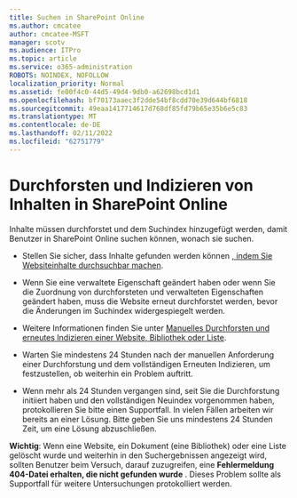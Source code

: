 ```yaml
---
title: Suchen in SharePoint Online
ms.author: cmcatee
author: cmcatee-MSFT
manager: scotv
ms.audience: ITPro
ms.topic: article
ms.service: o365-administration
ROBOTS: NOINDEX, NOFOLLOW
localization_priority: Normal
ms.assetid: fe00f4c0-44d5-49d4-9db0-a62698bcd1d1
ms.openlocfilehash: bf70173aaec3f2dde54bf8cdd70e39d644bf6818
ms.sourcegitcommit: 49eaa1417714617d768df85fd79b65e35b6e5c83
ms.translationtype: MT
ms.contentlocale: de-DE
ms.lasthandoff: 02/11/2022
ms.locfileid: "62751779"
---
```

# <a name="content-crawling-and-indexing-in-sharepoint-online"></a>Durchforsten und Indizieren von Inhalten in SharePoint Online

Inhalte müssen durchforstet und dem Suchindex hinzugefügt werden, damit Benutzer in SharePoint Online suchen können, wonach sie suchen.

- Stellen Sie sicher, dass Inhalte gefunden werden können [, indem Sie Websiteinhalte durchsuchbar machen](https://docs.microsoft.com/sharepoint/make-site-content-searchable).

- Wenn Sie eine verwaltete Eigenschaft geändert haben oder wenn Sie die Zuordnung von durchforsteten und verwalteten Eigenschaften geändert haben, muss die Website erneut durchforstet werden, bevor die Änderungen im Suchindex widergespiegelt werden.

- Weitere Informationen finden Sie unter [Manuelles Durchforsten und erneutes Indizieren einer Website, Bibliothek oder Liste](https://docs.microsoft.com/sharepoint/crawl-site-content).

- Warten Sie mindestens 24 Stunden nach der manuellen Anforderung einer Durchforstung und dem vollständigen Erneuten Indizieren, um festzustellen, ob weiterhin ein Problem auftritt.

- Wenn mehr als 24 Stunden vergangen sind, seit Sie die Durchforstung initiiert haben und den vollständigen Neuindex vorgenommen haben, protokollieren Sie bitte einen Supportfall. In vielen Fällen arbeiten wir bereits an einer Lösung. Bitte geben Sie uns mindestens 24 Stunden Zeit, um eine Lösung abzuschließen.

**Wichtig**: Wenn eine Website, ein Dokument (eine Bibliothek) oder eine Liste gelöscht wurde und weiterhin in den Suchergebnissen angezeigt wird, sollten Benutzer beim Versuch, darauf zuzugreifen, eine **Fehlermeldung 404-Datei erhalten, die nicht gefunden wurde** . Dieses Problem sollte als Supportfall für weitere Untersuchungen protokolliert werden.



